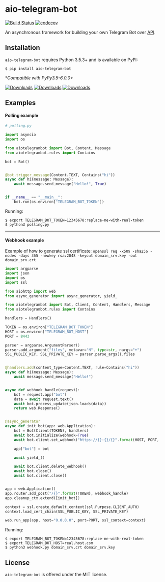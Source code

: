 # aio-telegram-bot
[![Build Status](https://travis-ci.org/v-v-vishnevskiy/aio-telegram-bot.svg?branch=master)](https://travis-ci.org/v-v-vishnevskiy/aio-telegram-bot)
[![codecov](https://codecov.io/gh/v-v-vishnevskiy/aio-telegram-bot/branch/master/graph/badge.svg)](https://codecov.io/gh/v-v-vishnevskiy/aio-telegram-bot)

An asynchronous framework for building your own Telegram Bot over [API](https://core.telegram.org/bots/api).


## Installation
`aio-telegram-bot` requires Python 3.5.3+ and is available on PyPI:
```
$ pip install aio-telegram-bot
```

\*_Compatible with PyPy3.5-6.0.0+_

[![Downloads](https://pepy.tech/badge/aio-telegram-bot)](https://pepy.tech/project/aio-telegram-bot)
[![Downloads](https://pepy.tech/badge/aio-telegram-bot/month)](https://pepy.tech/project/aio-telegram-bot/month)
[![Downloads](https://pepy.tech/badge/aio-telegram-bot/week)](https://pepy.tech/project/aio-telegram-bot/week)


## Examples

#### Polling example

```python
# polling.py

import asyncio
import os

from aiotelegrambot import Bot, Content, Message
from aiotelegrambot.rules import Contains

bot = Bot()


@bot.trigger_message(Content.TEXT, Contains("hi"))
async def hi(message: Message):
    await message.send_message("Hello!", True)


if __name__ == "__main__":
    bot.run(os.environ["TELEGRAM_BOT_TOKEN"])

```

Running:

```
$ export TELEGRAM_BOT_TOKEN=12345678:replace-me-with-real-token
$ python3 polling.py
```

---

#### Webhook example

Example of how to generate ssl certificate:
`openssl req -x509 -sha256 -nodes -days 365 -newkey rsa:2048 -keyout domain_srv.key -out domain_srv.crt`

```python
import argparse
import json
import os
import ssl

from aiohttp import web
from async_generator import async_generator, yield_

from aiotelegrambot import Bot, Client, Content, Handlers, Message
from aiotelegrambot.rules import Contains

handlers = Handlers()

TOKEN = os.environ["TELEGRAM_BOT_TOKEN"]
HOST = os.environ["TELEGRAM_BOT_HOST"]
PORT = 8443

parser = argparse.ArgumentParser()
parser.add_argument("files", metavar="N", type=str, nargs="+")
SSL_PUBLIC_KEY, SSL_PRIVATE_KEY = parser.parse_args().files


@handlers.add(content_type=Content.TEXT, rule=Contains("hi"))
async def hi(message: Message):
    await message.send_message("Hello!")


async def webhook_handle(request):
    bot = request.app["bot"]
    data = await request.text()
    await bot.process_update(json.loads(data))
    return web.Response()


@async_generator
async def init_bot(app: web.Application):
    bot = Bot(Client(TOKEN), handlers)
    await bot.initialize(webhook=True)
    await bot.client.set_webhook("https://{}:{}/{}".format(HOST, PORT, TOKEN), certificate=SSL_PUBLIC_KEY)

    app["bot"] = bot

    await yield_()

    await bot.client.delete_webhook()
    await bot.close()
    await bot.client.close()


app = web.Application()
app.router.add_post("/{}".format(TOKEN), webhook_handle)
app.cleanup_ctx.extend([init_bot])

context = ssl.create_default_context(ssl.Purpose.CLIENT_AUTH)
context.load_cert_chain(SSL_PUBLIC_KEY, SSL_PRIVATE_KEY)

web.run_app(app, host="0.0.0.0", port=PORT, ssl_context=context)
```

Running:
```
$ export TELEGRAM_BOT_TOKEN=12345678:replace-me-with-real-token
$ export TELEGRAM_BOT_HOST=real.host.com
$ python3 webhook.py domain_srv.crt domain_srv.key
```

## License
`aio-telegram-bot` is offered under the MIT license.
